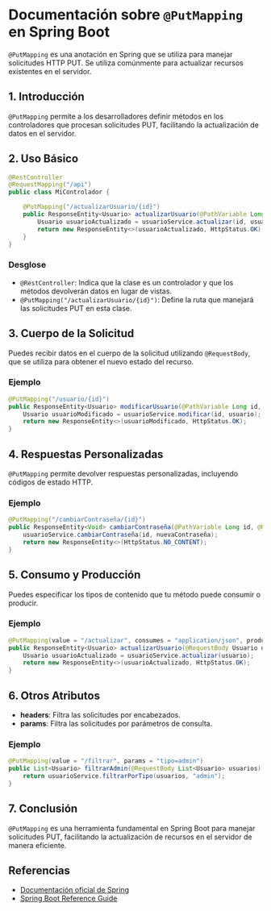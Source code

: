 # Documentación sobre `@PutMapping` en Spring Boot

`@PutMapping` es una anotación en Spring que se utiliza para manejar solicitudes HTTP PUT. Se utiliza comúnmente para actualizar recursos existentes en el servidor.

## 1. Introducción

`@PutMapping` permite a los desarrolladores definir métodos en los controladores que procesan solicitudes PUT, facilitando la actualización de datos en el servidor.

## 2. Uso Básico

```java
@RestController
@RequestMapping("/api")
public class MiControlador {

    @PutMapping("/actualizarUsuario/{id}")
    public ResponseEntity<Usuario> actualizarUsuario(@PathVariable Long id, @RequestBody Usuario usuario) {
        Usuario usuarioActualizado = usuarioService.actualizar(id, usuario);
        return new ResponseEntity<>(usuarioActualizado, HttpStatus.OK);
    }
}
```

### Desglose

- `@RestController`: Indica que la clase es un controlador y que los métodos devolverán datos en lugar de vistas.
- `@PutMapping("/actualizarUsuario/{id}")`: Define la ruta que manejará las solicitudes PUT en esta clase.

## 3. Cuerpo de la Solicitud

Puedes recibir datos en el cuerpo de la solicitud utilizando `@RequestBody`, que se utiliza para obtener el nuevo estado del recurso.

### Ejemplo

```java
@PutMapping("/usuario/{id}")
public ResponseEntity<Usuario> modificarUsuario(@PathVariable Long id, @RequestBody Usuario usuario) {
    Usuario usuarioModificado = usuarioService.modificar(id, usuario);
    return new ResponseEntity<>(usuarioModificado, HttpStatus.OK);
}
```

## 4. Respuestas Personalizadas

`@PutMapping` permite devolver respuestas personalizadas, incluyendo códigos de estado HTTP.

### Ejemplo

```java
@PutMapping("/cambiarContraseña/{id}")
public ResponseEntity<Void> cambiarContraseña(@PathVariable Long id, @RequestBody String nuevaContraseña) {
    usuarioService.cambiarContraseña(id, nuevaContraseña);
    return new ResponseEntity<>(HttpStatus.NO_CONTENT);
}
```

## 5. Consumo y Producción

Puedes especificar los tipos de contenido que tu método puede consumir o producir.

### Ejemplo

```java
@PutMapping(value = "/actualizar", consumes = "application/json", produces = "application/json")
public ResponseEntity<Usuario> actualizarUsuario(@RequestBody Usuario usuario) {
    Usuario usuarioActualizado = usuarioService.actualizar(usuario);
    return new ResponseEntity<>(usuarioActualizado, HttpStatus.OK);
}
```

## 6. Otros Atributos

- **headers**: Filtra las solicitudes por encabezados.
- **params**: Filtra las solicitudes por parámetros de consulta.

### Ejemplo

```java
@PutMapping(value = "/filtrar", params = "tipo=admin")
public List<Usuario> filtrarAdmin(@RequestBody List<Usuario> usuarios) {
    return usuarioService.filtrarPorTipo(usuarios, "admin");
}
```

## 7. Conclusión

`@PutMapping` es una herramienta fundamental en Spring Boot para manejar solicitudes PUT, facilitando la actualización de recursos en el servidor de manera eficiente.

## Referencias

- [Documentación oficial de Spring](https://docs.spring.io/spring-framework/docs/current/javadoc-api/org/springframework/web/bind/annotation/PutMapping.html)
- [Spring Boot Reference Guide](https://docs.spring.io/spring-boot/docs/current/reference/htmlsingle/)
